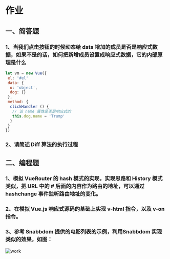 # 作业

## 一、简答题

### 1、当我们点击按钮的时候动态给 data 增加的成员是否是响应式数据，如果不是的话，如何把新增成员设置成响应式数据，它的内部原理是什么

```js
let vm = new Vue({
 el: '#el'
 data: {
  o: 'object',
  dog: {}
 },
 method: {
  clickHandler () {
   // 该 name 属性是否是响应式的
   this.dog.name = 'Trump'
  }
 }
})
```

### 2、请简述 Diff 算法的执行过程
 

## 二、编程题

### 1、模拟 VueRouter 的 hash 模式的实现，实现思路和 History 模式类似，把 URL 中的 # 后面的内容作为路由的地址，可以通过 hashchange 事件监听路由地址的变化。
 

### 2、在模拟 Vue.js 响应式源码的基础上实现 v-html 指令，以及 v-on 指令。
 

### 3、参考 Snabbdom 提供的电影列表的示例，利用Snabbdom 实现类似的效果，如图：

![work](../img/work.png)